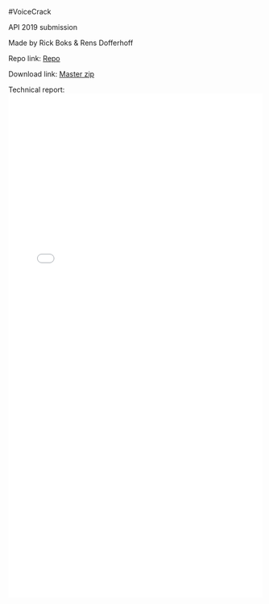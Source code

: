 #VoiceCrack

API 2019 submission

Made by Rick Boks & Rens Dofferhoff

Repo link: <a href="https://github.com/RensDofferhoff/VoiceCrack_API_2019/">Repo</a>

Download link: <a href="https://github.com/RensDofferhoff/VoiceCrack_API_2019/archive/master.zip">Master zip</a>

Technical report:
<embed src="report.pdf" type="application/pdf" width="100%" height="1000px" />

